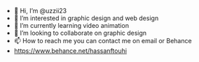 - 👋 Hi, I’m @uzzii23
- 👀 I’m interested in graphic design and web design 
- 🌱 I’m currently learning video animation 
- 💞️ I’m looking to collaborate on graphic design 
- 📫 How to reach me you can contact me on email or Behance
- https://www.behance.net/hassanftouhi

<!---
uzzii23/uzzii23 is a ✨ special ✨ repository because its `README.md` (this file) appears on your GitHub profile.
You can click the Preview link to take a look at your changes.
--->
